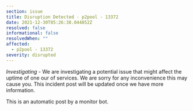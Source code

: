 ```yaml
---
section: issue
title: Disruption Detected - p2pool - 13372
date: 2021-12-30T05:26:38.044852Z
resolved: false
informational: false
resolvedWhen: ""
affected:
  - p2pool - 13372
severity: disrupted
---
```

*Investigating* - We are investigating a potential issue that might affect the uptime of one our of services. We are sorry for any inconvenience this may cause you. This incident post will be updated once we have more information.

This is an automatic post by a monitor bot.
        